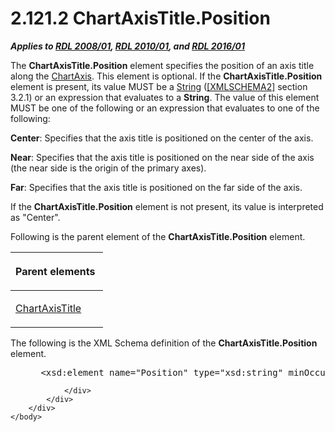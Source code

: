 <html dir="LTR" xmlns:mshelp="http://msdn.microsoft.com/mshelp" xmlns:ddue="http://ddue.schemas.microsoft.com/authoring/2003/5" xmlns:xlink="http://www.w3.org/1999/xlink" xmlns:tool="http://www.microsoft.com/tooltip">
    <head>
        <meta http-equiv="Content-Type" content="text/html; CHARSET=utf-8"></meta>
        <meta name="save" content="history"></meta>
        <title>2.121.2 ChartAxisTitle.Position</title>
        <xml>
            <mshelp:toctitle title="2.121.2 ChartAxisTitle.Position"></mshelp:toctitle>
            <mshelp:rltitle title="[MS-RDL]: ChartAxisTitle.Position"></mshelp:rltitle>
            <mshelp:keyword index="A" term="d44c77b0-f65a-4310-87e2-445b95d39a18"></mshelp:keyword>
            <mshelp:attr name="DCSext.ContentType" value="open specification"></mshelp:attr>
            <mshelp:attr name="AssetID" value="d44c77b0-f65a-4310-87e2-445b95d39a18"></mshelp:attr>
            <mshelp:attr name="TopicType" value="kbRef"></mshelp:attr>
            <mshelp:attr name="DCSext.Title" value="[MS-RDL]: ChartAxisTitle.Position" />
        </xml>
    </head>
    <body>
        <div id="header">
            <h1 class="heading">2.121.2 ChartAxisTitle.Position</h1>
        </div>
        <div id="mainSection">
            <div id="mainBody">
                <div id="allHistory" class="saveHistory"></div>
                <div id="sectionSection0" class="section" name="collapseableSection">
                    

<p><b><i>Applies to </i></b><a href="1e855f94-4617-47e4-b89e-0856c6cb420f.html"><b><i>RDL 2008/01</i></b></a><b><i>,
</i></b><a href="3428e690-a348-4ec7-8a6a-8efb42d2cdee.html"><b><i>RDL 2010/01</i></b></a><b><i>,
and </i></b><a href="52ce3983-2bfc-4e72-9359-42aaf5fe4509.html"><b><i>RDL 2016/01</i></b></a></p>

<p>The <b>ChartAxisTitle.Position</b> element specifies the
position of an axis title along the <a href="0c19f1cb-ef68-4c28-a2d0-8601b7fd0f32.html">ChartAxis</a>. This element is
optional. If the <b>ChartAxisTitle.Position</b> element is present, its value
MUST be a <a href="1ed81ef3-a683-45e3-aaad-bd2bbe71bc3d.html">String</a> (<a href="https://go.microsoft.com/fwlink/?LinkId=90610">[XMLSCHEMA2]</a> section
3.2.1) or an expression that evaluates to a <b>String</b>. The value of this
element MUST be one of the following or an expression that evaluates to one of
the following:</p>

<p><b>Center</b>: Specifies that the axis title is
positioned on the center of the axis.</p>

<p><b>Near</b>: Specifies that the axis title is
positioned on the near side of the axis (the near side is the origin of the
primary axes).</p>

<p><b>Far</b>: Specifies that the axis title is
positioned on the far side of the axis.</p>

<p>If the <b>ChartAxisTitle.Position</b> element is not
present, its value is interpreted as &quot;Center&quot;.</p>

<p>Following is the parent element of the <b>ChartAxisTitle.Position</b>
element.</p>

<table>
 <thead>
  <tr>
   <th>
   <p>Parent elements  </p>
   </th>
  </tr>
 </thead>
 <tr>
  <td>
  <p><a href="8fde02ea-8499-4f99-a339-840397fd79fc.html">ChartAxisTitle</a></p>
  </td>
 </tr>
</table>

<p>The following is the XML Schema definition of the <b>ChartAxisTitle.Position</b>
element.</p>

<dl>
<dd>
<div><pre> &lt;xsd:element name=&quot;Position&quot; type=&quot;xsd:string&quot; minOccurs=&quot;0&quot; /&gt;
</pre></div>
</dd></dl>


                </div>
            </div>
        </div>
    </body>
</html>